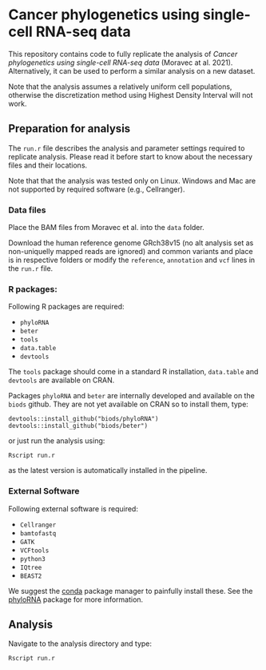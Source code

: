 # Cancer phylogenetics using single-cell RNA-seq data

This repository contains code to fully replicate the analysis of *Cancer phylogenetics using single-cell RNA-seq data* (Moravec at al. 2021). Alternatively, it can be used to perform a similar analysis on a new dataset.

Note that the analysis assumes a relatively uniform cell populations, otherwise the discretization method using Highest Density Interval will not work.

## Preparation for analysis
The `run.r` file describes the analysis and parameter settings required to replicate analysis. Please read it before start to know about the necessary files and their locations.

Note that that the analysis was tested only on Linux.
Windows and Mac are not supported by required software (e.g., Cellranger).

### Data files
Place the BAM files from Moravec et al. into the `data` folder.

Download the human reference genome GRch38v15 (no alt analysis set as non-uniquelly mapped reads are ignored) and common variants and place is in respective folders or modify the `reference`, `annotation` and `vcf` lines in the `run.r` file.

### R packages:
Following R packages are required:
* `phyloRNA`
* `beter`
* `tools`
* `data.table`
* `devtools`

The `tools` package should come in a standard R installation, `data.table` and `devtools` are available on CRAN.

Packages `phyloRNA` and `beter` are internally developed and available on the `biods` github. They are not yet available on CRAN so to install them, type:

```{r}
devtools::install_github("biods/phyloRNA")
devtools::install_github("biods/beter")
```
or just run the analysis using:
```{R}
Rscript run.r
```
as the latest version is automatically installed in the pipeline.

### External Software
Following external software is required:

* `Cellranger`
* `bamtofastq`
* `GATK`
* `VCFtools`
* `python3`
* `IQtree`
* `BEAST2`

We suggest the [conda](https://docs.conda.io/en/latest/) package manager to painfully install these.
See the [phyloRNA](https://github.com/bioDS/phyloRNA) package for more information.

## Analysis
Navigate to the analysis directory and type:
```{R}
Rscript run.r
```
